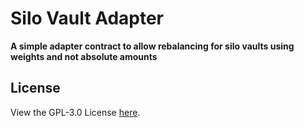 # Silo Vault Adapter

**A simple adapter contract to allow rebalancing for silo vaults using weights and not absolute amounts**

## License
View the GPL-3.0 License [here](https://www.gnu.org/licenses/gpl-3.0.html).
